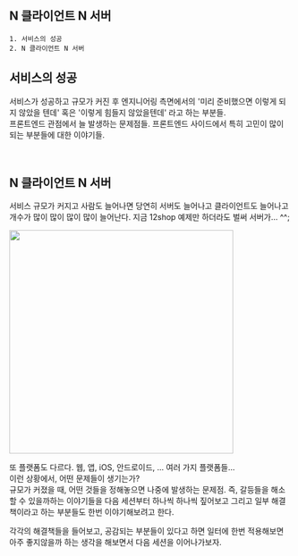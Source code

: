 ## N 클라이언트 N 서버

```
1. 서비스의 성공
2. N 클라이언트 N 서버
```

## 서비스의 성공

서비스가 성공하고 규모가 커진 후 엔지니어링 측면에서의 '미리 준비했으면 이렇게 되지 않았을 텐데' 혹은 '이렇게 힘들지 않았을텐데' 라고 하는 부분들.<br />
프론트엔드 관점에서 늘 발생하는 문제점들. 프론트엔드 사이드에서 특히 고민이 많이 되는 부분들에 대한 이야기들.

<br />

## N 클라이언트 N 서버

서비스 규모가 커지고 사람도 늘어나면 당연히 서버도 늘어나고 클라이언트도 늘어나고 개수가 많이 많이 많이 많이 늘어난다. 지금 12shop 예제만 하더라도 벌써 서버가... ^^;<br />

<img width="400" src="https://user-images.githubusercontent.com/19165916/196361472-075e04ca-0533-4f48-982c-8cb960785be6.png">

또 플랫폼도 다르다. 웹, 앱, iOS, 안드로이드, ... 여러 가지 플랫폼들...<br />
이런 상황에서, 어떤 문제들이 생기는가?<br />
규모가 커졌을 때, 어떤 것들을 정해놓으면 나중에 발생하는 문제점. 즉, 갈등들을 해소할 수 있을까하는 이야기들을 다음 세션부터 하나씩 하나씩 짚어보고 그리고 일부 해결책이라고 하는 부분들도 한번 이야기해보려고 한다.<br />

각각의 해결책들을 들어보고, 공감되는 부분들이 있다고 하면 일터에 한번 적용해보면 아주 좋지않을까 하는 생각을 해보면서 다음 세션을 이어나가보자.
